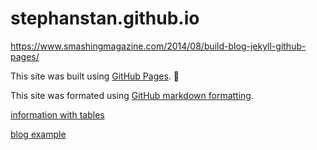 # stephanstan.github.io
https://www.smashingmagazine.com/2014/08/build-blog-jekyll-github-pages/

This site was built using [GitHub Pages](https://pages.github.com/). :panda_face:

This site was formated using [GitHub markdown formatting](https://help.github.com/articles/basic-writing-and-formatting-syntax/).

[information with tables](https://help.github.com/articles/organizing-information-with-tables/)

[blog example](docs/blog.md)
